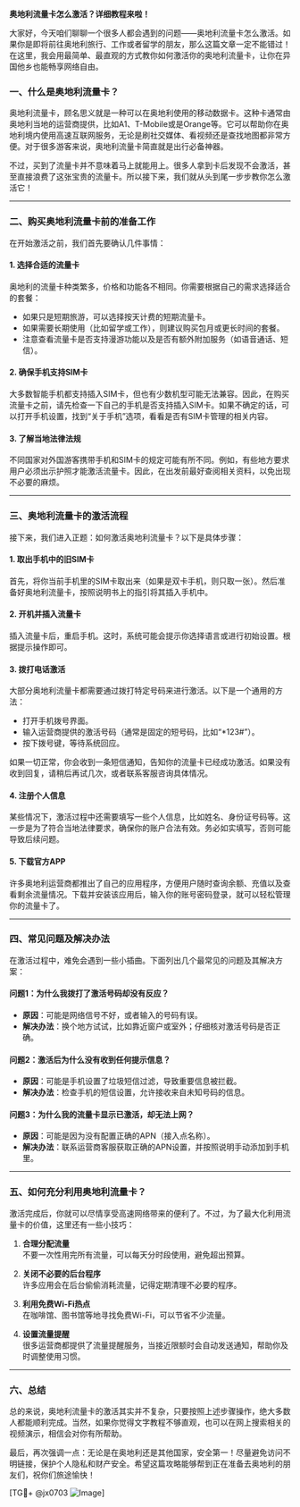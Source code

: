 **奥地利流量卡怎么激活？详细教程来啦！**

大家好，今天咱们聊聊一个很多人都会遇到的问题——奥地利流量卡怎么激活。如果你是即将前往奥地利旅行、工作或者留学的朋友，那么这篇文章一定不能错过！在这里，我会用最简单、最直观的方式教你如何激活你的奥地利流量卡，让你在异国他乡也能畅享网络自由。

### 一、什么是奥地利流量卡？

奥地利流量卡，顾名思义就是一种可以在奥地利使用的移动数据卡。这种卡通常由奥地利当地的运营商提供，比如A1、T-Mobile或是Orange等。它可以帮助你在奥地利境内使用高速互联网服务，无论是刷社交媒体、看视频还是查找地图都非常方便。对于很多游客来说，奥地利流量卡简直就是出行必备神器。

不过，买到了流量卡并不意味着马上就能用上。很多人拿到卡后发现不会激活，甚至直接浪费了这张宝贵的流量卡。所以接下来，我们就从头到尾一步步教你怎么激活它！

---

### 二、购买奥地利流量卡前的准备工作

在开始激活之前，我们首先要确认几件事情：

#### 1. **选择合适的流量卡**
   奥地利的流量卡种类繁多，价格和功能各不相同。你需要根据自己的需求选择适合的套餐：
   - 如果只是短期旅游，可以选择按天计费的短期流量卡。
   - 如果需要长期使用（比如留学或工作），则建议购买包月或更长时间的套餐。
   - 注意查看流量卡是否支持漫游功能以及是否有额外附加服务（如语音通话、短信）。

#### 2. **确保手机支持SIM卡**
   大多数智能手机都支持插入SIM卡，但也有少数机型可能无法兼容。因此，在购买流量卡之前，请先检查一下自己的手机是否支持插入SIM卡。如果不确定的话，可以打开手机设置，找到“关于手机”选项，看看是否有SIM卡管理的相关内容。

#### 3. **了解当地法律法规**
   不同国家对外国游客携带手机和SIM卡的规定可能有所不同。例如，有些地方要求用户必须出示护照才能激活流量卡。因此，在出发前最好查阅相关资料，以免出现不必要的麻烦。

---

### 三、奥地利流量卡的激活流程

接下来，我们进入正题：如何激活奥地利流量卡？以下是具体步骤：

#### 1. **取出手机中的旧SIM卡**
   首先，将你当前手机里的SIM卡取出来（如果是双卡手机，则只取一张）。然后准备好奥地利流量卡，按照说明书上的指引将其插入手机中。

#### 2. **开机并插入流量卡**
   插入流量卡后，重启手机。这时，系统可能会提示你选择语言或进行初始设置。根据提示操作即可。

#### 3. **拨打电话激活**
   大部分奥地利流量卡都需要通过拨打特定号码来进行激活。以下是一个通用的方法：
   - 打开手机拨号界面。
   - 输入运营商提供的激活号码（通常是固定的短号码，比如“*123#”）。
   - 按下拨号键，等待系统回应。

   如果一切正常，你会收到一条短信通知，告知你的流量卡已经成功激活。如果没有收到回复，请稍后再试几次，或者联系客服咨询具体情况。

#### 4. **注册个人信息**
   某些情况下，激活过程中还需要填写一些个人信息，比如姓名、身份证号码等。这一步是为了符合当地法律要求，确保你的账户合法有效。务必如实填写，否则可能导致后续问题。

#### 5. **下载官方APP**
   许多奥地利运营商都推出了自己的应用程序，方便用户随时查询余额、充值以及查看剩余流量情况。下载并安装该应用后，输入你的账号密码登录，就可以轻松管理你的流量卡了。

---

### 四、常见问题及解决办法

在激活过程中，难免会遇到一些小插曲。下面列出几个最常见的问题及其解决方案：

#### 问题1：为什么我拨打了激活号码却没有反应？
   - **原因**：可能是网络信号不好，或者输入的号码有误。
   - **解决办法**：换个地方试试，比如靠近窗户或室外；仔细核对激活号码是否正确。

#### 问题2：激活后为什么没有收到任何提示信息？
   - **原因**：可能是手机设置了垃圾短信过滤，导致重要信息被拦截。
   - **解决办法**：检查手机的短信设置，允许接收来自未知号码的信息。

#### 问题3：为什么我的流量卡显示已激活，却无法上网？
   - **原因**：可能是因为没有配置正确的APN（接入点名称）。
   - **解决办法**：联系运营商客服获取正确的APN设置，并按照说明手动添加到手机里。

---

### 五、如何充分利用奥地利流量卡？

激活完成后，你就可以尽情享受高速网络带来的便利了。不过，为了最大化利用流量卡的价值，这里还有一些小技巧：

1. **合理分配流量**  
   不要一次性用完所有流量，可以每天分时段使用，避免超出预算。

2. **关闭不必要的后台程序**  
   许多应用会在后台偷偷消耗流量，记得定期清理不必要的程序。

3. **利用免费Wi-Fi热点**  
   在咖啡馆、图书馆等地寻找免费Wi-Fi，可以节省不少流量。

4. **设置流量提醒**  
   很多运营商都提供了流量提醒服务，当接近限额时会自动发送通知，帮助你及时调整使用习惯。

---

### 六、总结

总的来说，奥地利流量卡的激活其实并不复杂，只要按照上述步骤操作，绝大多数人都能顺利完成。当然，如果你觉得文字教程不够直观，也可以在网上搜索相关的视频演示，相信会对你有所帮助。

最后，再次强调一点：无论是在奥地利还是其他国家，安全第一！尽量避免访问不明链接，保护个人隐私和财产安全。希望这篇攻略能够帮到正在准备去奥地利的朋友们，祝你们旅途愉快！

[TG💪+ @jx0703 ![Image](https://github.com/user-attachments/assets/dbca1d08-cadb-493c-b0ec-ad6f7a83f270)]